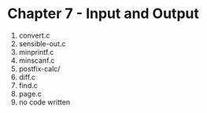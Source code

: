Chapter 7 - Input and Output
============================

1. convert.c
2. sensible-out.c
3. minprintf.c
4. minscanf.c
5. postfix-calc/ <!-- has bugs -->
6. diff.c
7. find.c
8. page.c
9. no code written
